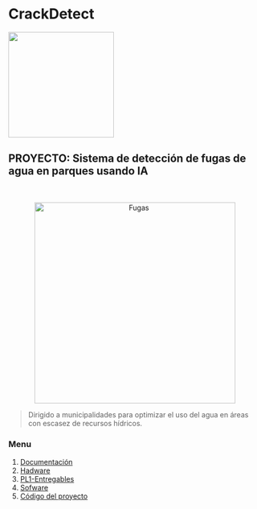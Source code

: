 # CrackDetect

  <img src="https://semanadelcannabis.cayetano.edu.pe/assets/img/logo-upch.png" width="210">
 
</p>

## PROYECTO: Sistema de detección de fugas de agua en parques usando IA
<p align="center" style="margin-top: 50px; margin-bottom: 50px; font-family: Arial, sans-serif;">
  <p align="center">
    <img src="https://i.postimg.cc/Vkd8WvcG/fugas-de-agua-en-Madrid.jpg)](https://postimg.cc/zyZ6JJvK)" width="400" alt="Fugas">
  </p>  
  
> Dirigido a municipalidades para optimizar el uso del agua en áreas con escasez de recursos hídricos.
<p align="left">

### Menu
1. [Documentación](https://github.com/Michale1235/proyecto)
2. [Hadware](https://github.com/Michale1235/proyecto/tree/main/imgen)
3. [PL1-Entregables](https://github.com/Michale1235/proyecto/tree/main/excels)
4. [Sofware](https://github.com/Michale1235/proyecto/tree/main/pdfs)
5. [Código del proyecto](misterio)
